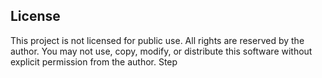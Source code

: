## License

This project is not licensed for public use. All rights are reserved by the author. You may not use, copy, modify, or distribute this software without explicit permission from the author.
Step
